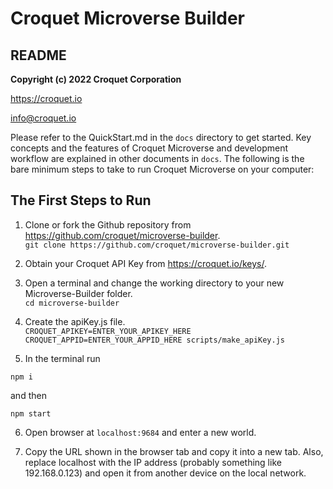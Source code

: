 # Croquet Microverse Builder
## README

**Copyright (c) 2022 Croquet Corporation**

<https://croquet.io>

<info@croquet.io>

Please refer to the QuickStart.md in the `docs` directory to get started. Key concepts and the features of Croquet Microverse and development workflow are explained in other documents in `docs`. The following is the bare minimum steps to take to run Croquet Microverse on your computer:


## The First Steps to Run
1. Clone or fork the Github repository from <https://github.com/croquet/microverse-builder>.
    <br>`git clone https://github.com/croquet/microverse-builder.git` 
2. Obtain your Croquet API Key from <https://croquet.io/keys/>.
3. Open a terminal and change the working directory to your new Microverse-Builder folder.
   <br>`cd microverse-builder`
4. Create the apiKey.js file.
   <br>`CROQUET_APIKEY=ENTER_YOUR_APIKEY_HERE CROQUET_APPID=ENTER_YOUR_APPID_HERE scripts/make_apiKey.js`
 
5. In the terminal run 

```npm i```

and then

```npm start```

6. Open browser at `localhost:9684` and enter a new world.

7. Copy the URL shown in the browser tab and copy it into a new tab. Also, replace localhost with the IP address (probably something like 192.168.0.123) and open it from another device on the local network.

